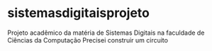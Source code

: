 # sistemasdigitaisprojeto
Projeto acadêmico da matéria de Sistemas Digitais na faculdade de Ciências da Computação
Precisei construir um circuito
